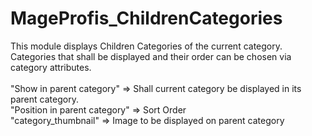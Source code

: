 # MageProfis_ChildrenCategories
This module displays Children Categories of the current category.
Categories that shall be displayed and their order can be chosen via 
category attributes.
<br /><br />
"Show in parent category" => Shall current category be displayed in its parent category.<br />
"Position in parent category"   => Sort Order<br />
"category_thumbnail"            => Image to be displayed on parent category
</dl>
